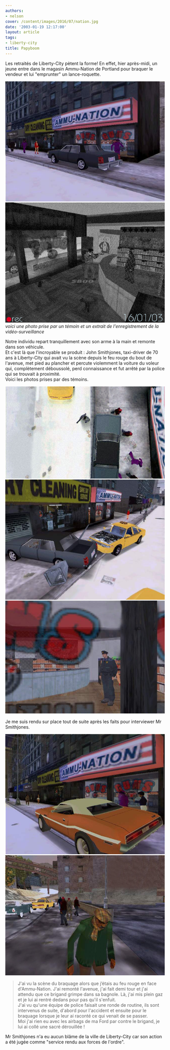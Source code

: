 ```yaml
---
authors:
- nelson
cover: /content/images/2016/07/nation.jpg
date: '2003-01-19 12:17:00'
layout: article
tags:
- liberty-city
title: Papyboom
---
```



Les retraités de Liberty-City pètent la forme! En effet, hier après-midi, un jeune entre dans le magasin Ammu-Nation de Portland pour braquer le vendeur et lui "emprunter" un lance-roquette.

![](/content/images/2016/07/nation.jpg)
![voici une photo prise par un témoin et un extrait de l'enregistrement de la vidéo-surveillance](/content/images/2016/07/nation2.jpg)
_voici une photo prise par un témoin et un extrait de l'enregistrement de la vidéo-surveillance_

Notre individu repart tranquillement avec son arme à la main et remonte dans son véhicule.  
Et c'est là que l'incroyable se produit : John Smithjones, taxi-driver de 70 ans à Liberty-City qui avait vu la scène depuis le feu rouge du bout de l'avenue, met pied au plancher et percute violemment la voiture du voleur qui, complètement déboussolé, perd connaissance et fut arrêté par la police qui se trouvait à proximité.  
Voici les photos prises par des témoins.

![](/content/images/2016/07/nation3.jpg)
![](/content/images/2016/07/nation4.jpg)
![](/content/images/2016/07/nation5.jpg)

Je me suis rendu sur place tout de suite après les faits pour interviewer Mr Smithjones.

![](/content/images/2016/07/nation7.jpg)
![](/content/images/2016/07/nation6.jpg)

> J'ai vu la scène du braquage alors que j’étais au feu rouge en face d'Ammu-Nation. J'ai remonté l'avenue, j'ai fait demi tour et j'ai attendu que ce brigand grimpe dans sa bagnole. Là, j'ai mis plein gaz et je lui ai rentré dedans pour pas qu'il s'enfuit.  
> J'ai vu qu'une équipe de police faisait une ronde de routine, ils sont intervenus de suite, d'abord pour l'accident et ensuite pour le braquage lorsque je leur ai raconté ce qui venait de se passer.  
> Moi j'ai rien eu avec les airbags de ma Ford par contre le brigand, je lui ai collé une sacré dérouillée !

Mr Smithjones n'a eu aucun blâme de la ville de Liberty-City car son action a été jugée comme "service rendu aux forces de l'ordre".